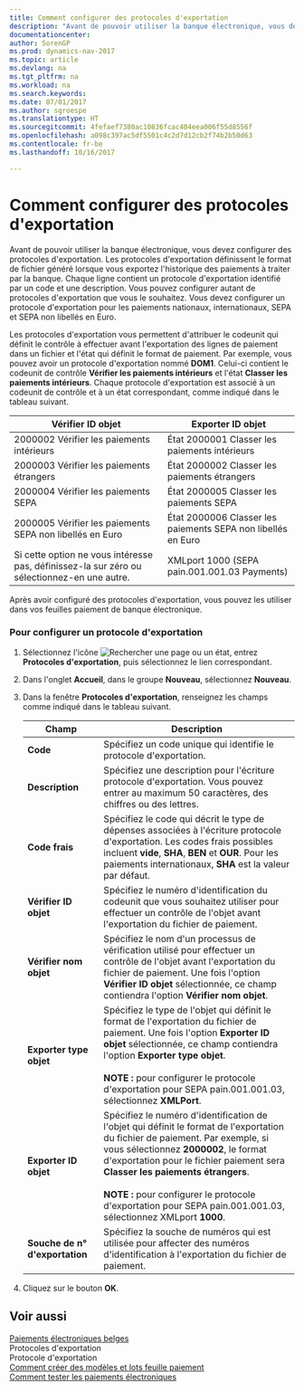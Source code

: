 ```yaml
---
title: Comment configurer des protocoles d'exportation
description: "Avant de pouvoir utiliser la banque électronique, vous devez configurer des protocoles d'exportation. Les protocoles d'exportation définissent le format de fichier généré lorsque vous exportez l'historique des paiements à traiter par la banque. Chaque ligne contient un protocole d'exportation identifié par un code et une description. Vous pouvez configurer autant de protocoles d'exportation que vous le souhaitez. Vous devez configurer un protocole d'exportation pour les paiements nationaux, internationaux, SEPA et SEPA non libellés en Euro."
documentationcenter: 
author: SorenGP
ms.prod: dynamics-nav-2017
ms.topic: article
ms.devlang: na
ms.tgt_pltfrm: na
ms.workload: na
ms.search.keywords: 
ms.date: 07/01/2017
ms.author: sgroespe
ms.translationtype: HT
ms.sourcegitcommit: 4fefaef7380ac10836fcac404eea006f55d8556f
ms.openlocfilehash: a098c397ac5df5501c4c2d7d12cb2f74b2b50d63
ms.contentlocale: fr-be
ms.lasthandoff: 10/16/2017

---
```

# Comment configurer des protocoles d'exportation
Avant de pouvoir utiliser la banque électronique, vous devez configurer des protocoles d'exportation. Les protocoles d'exportation définissent le format de fichier généré lorsque vous exportez l'historique des paiements à traiter par la banque. Chaque ligne contient un protocole d'exportation identifié par un code et une description. Vous pouvez configurer autant de protocoles d'exportation que vous le souhaitez. Vous devez configurer un protocole d'exportation pour les paiements nationaux, internationaux, SEPA et SEPA non libellés en Euro.  
  
 Les protocoles d'exportation vous permettent d'attribuer le codeunit qui définit le contrôle à effectuer avant l'exportation des lignes de paiement dans un fichier et l'état qui définit le format de paiement. Par exemple, vous pouvez avoir un protocole d'exportation nommé **DOM1**. Celui-ci contient le codeunit de contrôle **Vérifier les paiements intérieurs** et l'état **Classer les paiements intérieurs**. Chaque protocole d'exportation est associé à un codeunit de contrôle et à un état correspondant, comme indiqué dans le tableau suivant.  
  
|**Vérifier ID objet**|**Exporter ID objet**|  
|-------------------------|--------------------------|  
|2000002 Vérifier les paiements intérieurs|État 2000001 Classer les paiements intérieurs|  
|2000003 Vérifier les paiements étrangers|État 2000002 Classer les paiements étrangers|  
|2000004 Vérifier les paiements SEPA|État 2000005 Classer les paiements SEPA|  
|2000005 Vérifier les paiements SEPA non libellés en Euro|État 2000006 Classer les paiements SEPA non libellés en Euro|  
|Si cette option ne vous intéresse pas, définissez-la sur zéro ou sélectionnez-en une autre.|XMLport 1000 (SEPA pain.001.001.03 Payments)|  
  
 Après avoir configuré des protocoles d'exportation, vous pouvez les utiliser dans vos feuilles paiement de banque électronique.  
  
### Pour configurer un protocole d'exportation  
  
1.  Sélectionnez l'icône ![Rechercher une page ou un état](media/ui-search/search_small.png "icône Rechercher une page ou un état"), entrez **Protocoles d'exportation**, puis sélectionnez le lien correspondant.  
  
2.  Dans l'onglet **Accueil**, dans le groupe **Nouveau**, sélectionnez **Nouveau**.  
  
3.  Dans la fenêtre **Protocoles d'exportation**, renseignez les champs comme indiqué dans le tableau suivant.  
  
    |Champ|Description|  
    |---------------------------------|---------------------------------------|  
    |**Code**|Spécifiez un code unique qui identifie le protocole d'exportation.|  
    |**Description**|Spécifiez une description pour l'écriture protocole d'exportation. Vous pouvez entrer au maximum 50 caractères, des chiffres ou des lettres.|  
    |**Code frais**|Spécifiez le code qui décrit le type de dépenses associées à l'écriture protocole d'exportation. Les codes frais possibles incluent **vide**, **SHA**, **BEN** et **OUR**. Pour les paiements internationaux, **SHA** est la valeur par défaut.|  
    |**Vérifier ID objet**|Spécifiez le numéro d'identification du codeunit que vous souhaitez utiliser pour effectuer un contrôle de l'objet avant l'exportation du fichier de paiement.|  
    |**Vérifier nom objet**|Spécifiez le nom d'un processus de vérification utilisé pour effectuer un contrôle de l'objet avant l'exportation du fichier de paiement. Une fois l'option **Vérifier ID objet** sélectionnée, ce champ contiendra l'option **Vérifier nom objet**.|  
    |**Exporter type objet**|Spécifiez le type de l'objet qui définit le format de l'exportation du fichier de paiement. Une fois l'option **Exporter ID objet** sélectionnée, ce champ contiendra l'option **Exporter type objet**.<br /><br /> **NOTE :** pour configurer le protocole d'exportation pour SEPA pain.001.001.03, sélectionnez **XMLPort**.|  
    |**Exporter ID objet**|Spécifiez le numéro d'identification de l'objet qui définit le format de l'exportation du fichier de paiement. Par exemple, si vous sélectionnez **2000002**, le format d'exportation pour le fichier paiement sera **Classer les paiements étrangers**.<br /><br /> **NOTE :** pour configurer le protocole d'exportation pour SEPA pain.001.001.03, sélectionnez XMLport **1000**.|  
    |**Souche de n° d'exportation**|Spécifiez la souche de numéros qui est utilisée pour affecter des numéros d'identification à l'exportation du fichier de paiement.|  
  
4.  Cliquez sur le bouton **OK**.  
  
## Voir aussi  
 [Paiements électroniques belges](belgian-electronic-payments.md)   
 Protocoles d'exportation   
 Protocole d'exportation   
 [Comment créer des modèles et lots feuille paiement](how-to-create-payment-journal-templates-and-batches.md)   
 [Comment tester les paiements électroniques](how-to-test-electronic-payments.md)
